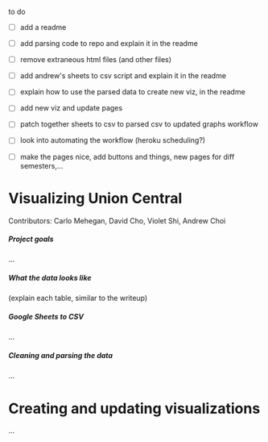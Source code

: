 to do

- [ ] add a readme

- [ ] add parsing code to repo and explain it in the readme

- [ ] remove extraneous html files (and other files)

- [ ] add andrew's sheets to csv script and explain it in the readme

- [ ] explain how to use the parsed data to create new viz, in the readme

- [ ] add new viz and update pages

- [ ] patch together sheets to csv to parsed csv to updated graphs workflow

- [ ] look into automating the workflow (heroku scheduling?)

- [ ] make the pages nice, add buttons and things, new pages for diff semesters,...


# Visualizing Union Central

Contributors: Carlo Mehegan, David Cho, Violet Shi, Andrew Choi

##### Project goals

...

##### What the data looks like

(explain each table, similar to the writeup)

##### Google Sheets to CSV

...

##### Cleaning and parsing the data

...


# Creating and updating visualizations

...
